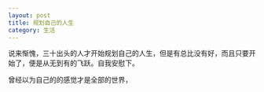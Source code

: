 ```yaml
---
layout: post
title: 规划自己的人生
category: 生活
---
```

说来惭愧，三十出头的人才开始规划自己的人生，但是有总比没有好，而且只要开始了，便是从无到有的飞跃。自我安慰下。

曾经以为自己的的感觉才是全部的世界，